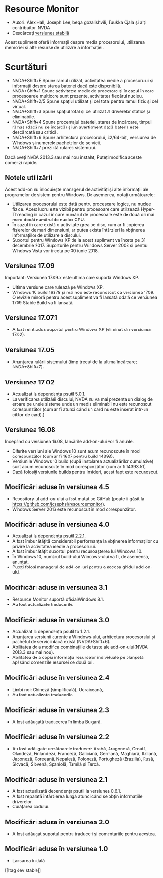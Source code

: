 # Resource Monitor #

* Autori: Alex Hall, Joseph Lee, beqa gozalishvili, Tuukka Ojala și alți
  contribuitori NVDA
* Descărcați [versiunea stabilă][1]

Acest supliment oferă informații despre media procesorului, utilizarea
memoriei și alte resurse de utilizare a informației.

# Scurtături #

* NVDA+Shift+E Spune ramul utilizat, activitatea medie a procesorului și
  informații despre starea bateriei dacă este disponibilă.
* NVDA+Shift+1 Spune activitatea medie de procesare și în cazul în care
  procesoarele multicore sunt prezente, activitatea fiecărui nucleu.
* NVDA+Shift+2/5 Spune spațiul utilizat și cel total pentru ramul fizic și
  cel virtual.
* NVDA+Shift+3 Spune spațiul total și cel utilizat al driverelor statice și
  eliminabile.
* NVDA+Shift+4 Spune procentajul bateriei, starea de încărcare, timpul rămas
  (dacă nu se încarcă) și un avertisment dacă bateria este descărcată sau
  critică.
* NVDA+Shift+6 Spune arhitectura procesorului, 32/64-biți, versiunea de
  Windows și numerele pachetelor de servicii.
* NVDA+Shift+7 prezintă rularea sistemului.

Dacă aveți NvDA 2013.3 sau mai nou instalat, Puteți modifica aceste comenzi
rapide.

## Notele utilizării ##

Acest add-on nu înlocuiește managerul de activități și alte informații ale
programelor de sistem pentru Windows. De asemenea, notați următoarele:

* Utilizarea procesorului este dată pentru procesoare logice, nu nuclee
  fizice. Acest lucru este vizibil pentru procesoare care utilizează
  Hyper-Threading în cazul în care numărul de procesoare este de două ori
  mai mare decât numărul de nuclee CPU.
* În cazul în care există o activitate grea pe disc, cum ar fi copierea
  fișierelor de mari dimensiuni, ar putea exista întârzieri la obținerea
  informațiilor de utilizare a discului.
* Suportul pentru Windows XP de la acest supliment va înceta pe 31 decembrie
  2017. Suporturile pentru Windows Server 2003 și pentru Windows Vista vor
  înceta pe 30 iunie 2018.

## Versiunea 17.09

Important: Versiunea 17.09.x este ultima care suportă Windows XP.

* Ultima versiune care rulează pe Windows XP.
* Windows 10 build 16278 și mai nou este recunoscut ca versiunea 1709. O
  revizie minoră pentru acest supliment va fi lansată odată ce versiunea
  1709 Stable Build va fi lansată.

## Versiunea 17.07.1

* A fost reintrodus suportul pentru Windows XP (eliminat din versiunea
  17.02).

## Versiunea 17.05

* Anunțarea rulării sistemului (timp trecut de la ultima încărcare;
  NVDA+Shift+7).

## Versiunea 17.02

* Actualizat la dependența psutil 5.0.1.
* La verificarea utilizării discului, NVDA nu va mai prezenta un dialog de
  eroare pe unele sisteme unde un media eliminabil nu este recunoscut
  corespunzător (cum ar fi atunci când un card nu este inserat într-un
  cititor de card).)

## Versiunea 16.08

Începând cu versiunea 16.08, lansările add-on-ului vor fi anuale.

* Diferite versiuni ale Windows 10 sunt acum recunoscute în mod
  corespunzător (cum ar fi 1607 pentru build 14393). 
* Versiunile Windows 10 build (după instalarea actualizărilor cumulative)
  sunt acum recunoscute în mod corespunzător (cum ar fi 14393.51).
* Dacă folosiți versiunile builds pentru Insideri, acest fapt este
  recunoscut.

## Modificări aduse în versiunea 4.5 ##

* Repository-ul add-on-ului a fost mutat pe GitHub (poate fi găsit la
  https://github.com/josephsl/resourcemonitor).
* Windows Server 2016 este recunoscut în mod corespunzător.

## Modificări aduse în versiunea 4.0 ##

* Actualizat la dependența psutil 2.2.1.
* A fost îmbunătățită considerabil performanța la obținerea informațiilor cu
  privire la activitatea medie a procesorului.
* A fost îmbunătățit suportul pentru recunoașterea lui Windows 10.
* În Windows 10, numărul build-ului  Windows-ului va fi, de asemenea,
  anunțat.
* Puteți folosi managerul de add-on-uri pentru a accesa ghidul add-on-ului.

## Modificări aduse în versiunea 3.1 ##

* Resource Monitor suportă oficialWindows 8.1.
* Au fost actualizate traducerile.

## Modificări aduse în versiunea 3.0 ##

* Actualizat la dependența psutil to 1.2.1.
* Anunțarea versiunii curente a Windows-ului, arhitectura procesorului și
  pachetul de servicii dacă există (NVDA+Shift+6).
* Abilitatea de a modifica combinațiile de taste ale add-on-ului(NVDA 2013.3
  sau mai nou).
* Abilitatea de a copia informația resurselor individuale pe planșetă
  apăsând comenzile resursei de două ori.

## Modificări aduse în versiunea 2.4 ##

* Limbi noi: Chineză (simplificată), Ucraineană,.
* Au fost actualizate traducerile.

## Modificări aduse în versiunea 2.3 ##

* A fost adăugată traducerea în limba Bulgară.

## Modificări aduse în versiunea 2.2 ##

* Au fost adăugate următoarele traduceri: Arabă, Aragoneză, Croată,
  Olandeză, Finlandeză, Franceză, Galiciană, Germană, Maghiară, Italiană,
  Japoneză, Coreeană, Nepaleză, Poloneză, Portugheză (Brazilia), Rusă,
  Slovacă, Slovenă, Spaniolă, Tamilă și Turcă.

## Modificări aduse în versiunea 2.1 ##

* A fost actualizată dependența psutil la versiunea 0.6.1.
* A fost reparată întârzierea lungă atunci când se obțin informațiile
  driverelor.
* Curățarea codului.

## Modificări aduse în versiunea 2.0 ##

* A fost adăugat suportul pentru traduceri și comentariile pentru acestea.

## Modificări aduse în versiunea 1.0 ##

* Lansarea inițială

[[!tag dev stable]]

[1]: https://addons.nvda-project.org/files/get.php?file=rm
